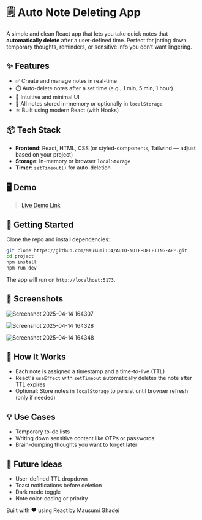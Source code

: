# 🗒️ Auto Note Deleting App

A simple and clean React app that lets you take quick notes that **automatically delete** after a user-defined time. Perfect for jotting down temporary thoughts, reminders, or sensitive info you don’t want lingering.

## ✨ Features

- ✅ Create and manage notes in real-time
- ⏱️ Auto-delete notes after a set time (e.g., 1 min, 5 min, 1 hour)
- 🧠 Intuitive and minimal UI
- 💾 All notes stored in-memory or optionally in `localStorage`
- ⚛️ Built using modern React (with Hooks)

## 📦 Tech Stack

- **Frontend**: React, HTML, CSS (or styled-components, Tailwind — adjust based on your project)
- **Storage**: In-memory or browser `localStorage`
- **Timer**: `setTimeout()` for auto-deletion

## 🖥️ Demo

> [Live Demo Link](https://statuesque-queijadas-116cff.netlify.app)

## 🚀 Getting Started

Clone the repo and install dependencies:

```bash
git clone https://github.com/Mausumi134/AUTO-NOTE-DELETING-APP.git
cd project
npm install
npm run dev
````

The app will run on `http://localhost:5173`.


## 📸 Screenshots

![Screenshot 2025-04-14 164307](https://github.com/user-attachments/assets/63a6f652-2f3f-4b20-9205-522ccc550820)

![Screenshot 2025-04-14 164328](https://github.com/user-attachments/assets/b36e3c36-fd35-44a4-adcd-ee0e3c12dc74)

![Screenshot 2025-04-14 164348](https://github.com/user-attachments/assets/f99f547a-4de7-40a9-b544-c8aab9ef3833)

## 🧠 How It Works

* Each note is assigned a timestamp and a time-to-live (TTL)
* React's `useEffect` with `setTimeout` automatically deletes the note after TTL expires
* Optional: Store notes in `localStorage` to persist until browser refresh (only if needed)

## 💡 Use Cases

* Temporary to-do lists
* Writing down sensitive content like OTPs or passwords
* Brain-dumping thoughts you want to forget later

## 📌 Future Ideas

* User-defined TTL dropdown
* Toast notifications before deletion
* Dark mode toggle
* Note color-coding or priority


Built with ❤️ using React by Mausumi Ghadei
